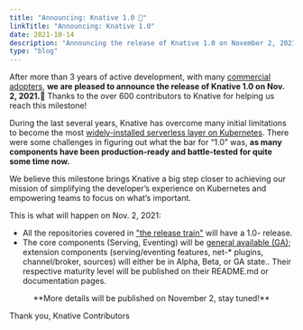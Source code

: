 ```yaml
---
title: "Announcing: Knative 1.0 🎉"
linkTitle: "Announcing: Knative 1.0"
date: 2021-10-14
description: "Announcing the release of Knative 1.0 on November 2, 2021."
type: "blog"
---
```


After more than 3 years of active development, with many [commercial adopters](https://github.com/knative/community/blob/main/ADOPTERS.MD), **we are pleased to announce the release of Knative 1.0 on Nov. 2, 2021.:tada:** Thanks to the over 600 contributors to Knative for helping us reach this milestone!

During the last several years, Knative has overcome many initial limitations to become the most [widely-installed serverless layer on Kubernetes](https://www.cncf.io/wp-content/uploads/2020/11/CNCF_Survey_Report_2020.pdf). There were some challenges in figuring out what the bar for “1.0” was, **as many components have been production-ready and battle-tested for quite some time now.**

We believe this milestone brings Knative a big step closer to achieving our mission of simplifying the developer’s experience on Kubernetes and empowering teams to focus on what’s important.

This is what will happen on Nov. 2, 2021:
- All the repositories covered in ["the release train"](https://github.com/knative/release) will have a 1.0- release.
- The core components (Serving, Eventing) will be [general available (GA)](https://github.com/knative/community/blob/main/mechanics/MATURITY-LEVELS.md#stable); extension components (serving/eventing features, net-* plugins, channel/broker, sources) will either be in Alpha, Beta, or GA state.. Their respective maturity level will be published on their README.md or documentation pages.

<center>**More details will be published on November 2, stay tuned!**</center>

Thank you,
Knative Contributors
